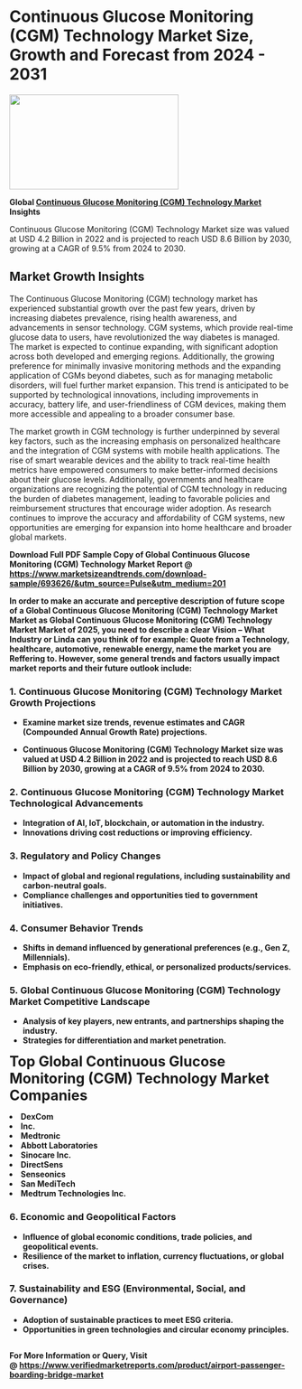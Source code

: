 <H1>Continuous Glucose Monitoring (CGM) Technology Market Size, Growth and Forecast from 2024 - 2031</H1><img class="aligncenter size-medium wp-image-584254" src="https://thirdeyenews.in/wp-content/uploads/2024/09/Global-Market-Research-300x168.jpeg" alt="" width="300" height="168" /><p><strong>Global&nbsp;<a href="https://www.marketsizeandtrends.com/download-sample/693626/&amp;utm_source=Pulse&amp;utm_medium=201">Continuous Glucose Monitoring (CGM) Technology Market</a> Insights</strong></p><p>Continuous Glucose Monitoring (CGM) Technology Market size was valued at USD 4.2 Billion in 2022 and is projected to reach USD 8.6 Billion by 2030, growing at a CAGR of 9.5% from 2024 to 2030.</p><p><h2>Market Growth Insights</h2> <p>The Continuous Glucose Monitoring (CGM) technology market has experienced substantial growth over the past few years, driven by increasing diabetes prevalence, rising health awareness, and advancements in sensor technology. CGM systems, which provide real-time glucose data to users, have revolutionized the way diabetes is managed. The market is expected to continue expanding, with significant adoption across both developed and emerging regions. Additionally, the growing preference for minimally invasive monitoring methods and the expanding application of CGMs beyond diabetes, such as for managing metabolic disorders, will fuel further market expansion. This trend is anticipated to be supported by technological innovations, including improvements in accuracy, battery life, and user-friendliness of CGM devices, making them more accessible and appealing to a broader consumer base.</p> <p><strong></strong></p> <p>The market growth in CGM technology is further underpinned by several key factors, such as the increasing emphasis on personalized healthcare and the integration of CGM systems with mobile health applications. The rise of smart wearable devices and the ability to track real-time health metrics have empowered consumers to make better-informed decisions about their glucose levels. Additionally, governments and healthcare organizations are recognizing the potential of CGM technology in reducing the burden of diabetes management, leading to favorable policies and reimbursement structures that encourage wider adoption. As research continues to improve the accuracy and affordability of CGM systems, new opportunities are emerging for expansion into home healthcare and broader global markets.</p> <p><strong></p><p><span class=""><strong>Download Full PDF Sample Copy of Global Continuous Glucose Monitoring (CGM) Technology Market Report</strong> @ <a href="https://www.marketsizeandtrends.com/download-sample/693626/&amp;utm_source=Pulse&amp;utm_medium=201" target="_blank">https://www.marketsizeandtrends.com/download-sample/693626/&amp;utm_source=Pulse&amp;utm_medium=201</a></span></p><p>In order to make an accurate and perceptive description of future scope of a Global&nbsp;Continuous Glucose Monitoring (CGM) Technology Market Market as Global&nbsp;Continuous Glucose Monitoring (CGM) Technology Market Market of 2025, you need to describe a clear Vision &ndash; What Industry or Linda can you think of for example: Quote from a Technology, healthcare, automotive, renewable energy, name the market you are Reffering to. However, some general trends and factors usually impact market reports and their future outlook include:</p><h3>1.&nbsp;<strong>Continuous Glucose Monitoring (CGM) Technology Market Growth Projections</strong></h3><ul><li>Examine market size trends, revenue estimates and CAGR (Compounded Annual Growth Rate) projections.</li><li><p>Continuous Glucose Monitoring (CGM) Technology Market size was valued at USD 4.2 Billion in 2022 and is projected to reach USD 8.6 Billion by 2030, growing at a CAGR of 9.5% from 2024 to 2030.</p></li></ul><h3>2.&nbsp;<strong>Continuous Glucose Monitoring (CGM) Technology Market Technological Advancements</strong></h3><ul><li>Integration of AI, IoT, blockchain, or automation in the industry.</li><li>Innovations driving cost reductions or improving efficiency.</li></ul><h3>3.&nbsp;<strong>Regulatory and Policy Changes</strong></h3><ul><li>Impact of global and regional regulations, including sustainability and carbon-neutral goals.</li><li>Compliance challenges and opportunities tied to government initiatives.</li></ul><h3>4.&nbsp;<strong>Consumer Behavior Trends</strong></h3><ul><li>Shifts in demand influenced by generational preferences (e.g., Gen Z, Millennials).</li><li>Emphasis on eco-friendly, ethical, or personalized products/services.</li></ul><h3>5.&nbsp;<strong>Global Continuous Glucose Monitoring (CGM) Technology Market Competitive Landscape</strong></h3><ul><li>Analysis of key players, new entrants, and partnerships shaping the industry.</li><li>Strategies for differentiation and market penetration.</li></ul><p data-pm-slice="1 1 []"><span style="color: inherit; font-family: inherit; font-size: 25px;">Top Global Continuous Glucose Monitoring (CGM) Technology Market Companies</span></p><div class="" data-test-id=""><p><li>DexCom</li><li> Inc.</li><li> Medtronic</li><li> Abbott Laboratories</li><li> Sinocare Inc.</li><li> DirectSens</li><li> Senseonics</li><li> San MediTech</li><li> Medtrum Technologies Inc.</li></p></div><h3>6.&nbsp;<strong>Economic and Geopolitical Factors</strong></h3><ul><li>Influence of global economic conditions, trade policies, and geopolitical events.</li><li>Resilience of the market to inflation, currency fluctuations, or global crises.</li></ul><h3>7.&nbsp;<strong>Sustainability and ESG (Environmental, Social, and Governance)</strong></h3><ul><li>Adoption of sustainable practices to meet ESG criteria.</li><li>Opportunities in green technologies and circular economy principles.</li></ul><h2><strong style="font-size: 14px;">For More Information or Query, Visit @&nbsp;</strong><a style="background-color: #ffffff; font-size: 14px;" href="https://www.marketsizeandtrends.com/report/continuous-glucose-monitoring-cgm-technology-market/" target="_blank">https://www.verifiedmarketreports.com/product/airport-passenger-boarding-bridge-market</a></h2>
